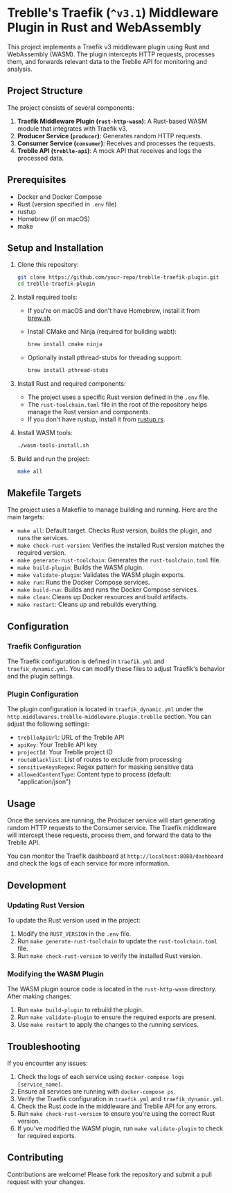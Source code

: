 # Treblle's Traefik (`^v3.1`) Middleware Plugin in Rust and WebAssembly

This project implements a Traefik v3 middleware plugin using Rust and WebAssembly (WASM). The plugin intercepts HTTP requests, processes them, and forwards relevant data to the Treblle API for monitoring and analysis.

## Project Structure

The project consists of several components:

1. **Traefik Middleware Plugin (`rust-http-wasm`)**: A Rust-based WASM module that integrates with Traefik v3.
2. **Producer Service (`producer`)**: Generates random HTTP requests.
3. **Consumer Service (`consumer`)**: Receives and processes the requests.
4. **Treblle API (`treblle-api`)**: A mock API that receives and logs the processed data.

## Prerequisites

- Docker and Docker Compose
- Rust (version specified in `.env` file)
- rustup
- Homebrew (if on macOS)
- make

## Setup and Installation

1. Clone this repository:

   ```sh
   git clone https://github.com/your-repo/treblle-traefik-plugin.git
   cd treblle-traefik-plugin
   ```

1. Install required tools:
   - If you're on macOS and don't have Homebrew, install it from [brew.sh](https://brew.sh/).
   - Install CMake and Ninja (required for building wabt):

     ```sh
     brew install cmake ninja
     ```

   - Optionally install pthread-stubs for threading support:

     ```sh
     brew install pthread-stubs
     ```

1. Install Rust and required components:
   - The project uses a specific Rust version defined in the `.env` file.
   - The `rust-toolchain.toml` file in the root of the repository helps manage the Rust version and components.
   - If you don't have rustup, install it from [rustup.rs](https://rustup.rs/).

1. Install WASM tools:

   ```sh
   ./wasm-tools-install.sh
   ```

1. Build and run the project:

   ```sh
   make all
   ```

## Makefile Targets

The project uses a Makefile to manage building and running. Here are the main targets:

- `make all`: Default target. Checks Rust version, builds the plugin, and runs the services.
- `make check-rust-version`: Verifies the installed Rust version matches the required version.
- `make generate-rust-toolchain`: Generates the `rust-toolchain.toml` file.
- `make build-plugin`: Builds the WASM plugin.
- `make validate-plugin`: Validates the WASM plugin exports.
- `make run`: Runs the Docker Compose services.
- `make build-run`: Builds and runs the Docker Compose services.
- `make clean`: Cleans up Docker resources and build artifacts.
- `make restart`: Cleans up and rebuilds everything.

## Configuration

### Traefik Configuration

The Traefik configuration is defined in `traefik.yml` and `traefik_dynamic.yml`. You can modify these files to adjust Traefik's behavior and the plugin settings.

### Plugin Configuration

The plugin configuration is located in `traefik_dynamic.yml` under the `http.middlewares.treblle-middleware.plugin.treblle` section. You can adjust the following settings:

- `treblleApiUrl`: URL of the Treblle API
- `apiKey`: Your Treblle API key
- `projectId`: Your Treblle project ID
- `routeBlacklist`: List of routes to exclude from processing
- `sensitiveKeysRegex`: Regex pattern for masking sensitive data
- `allowedContentType`: Content type to process (default: "application/json")

## Usage

Once the services are running, the Producer service will start generating random HTTP requests to the Consumer service. The Traefik middleware will intercept these requests, process them, and forward the data to the Treblle API.

You can monitor the Traefik dashboard at `http://localhost:8080/dashboard` and check the logs of each service for more information.

## Development

### Updating Rust Version

To update the Rust version used in the project:

1. Modify the `RUST_VERSION` in the `.env` file.
2. Run `make generate-rust-toolchain` to update the `rust-toolchain.toml` file.
3. Run `make check-rust-version` to verify the installed Rust version.

### Modifying the WASM Plugin

The WASM plugin source code is located in the `rust-http-wasm` directory. After making changes:

1. Run `make build-plugin` to rebuild the plugin.
2. Run `make validate-plugin` to ensure the required exports are present.
3. Use `make restart` to apply the changes to the running services.

## Troubleshooting

If you encounter any issues:

1. Check the logs of each service using `docker-compose logs [service_name]`.
2. Ensure all services are running with `docker-compose ps`.
3. Verify the Traefik configuration in `traefik.yml` and `traefik_dynamic.yml`.
4. Check the Rust code in the middleware and Treblle API for any errors.
5. Run `make check-rust-version` to ensure you're using the correct Rust version.
6. If you've modified the WASM plugin, run `make validate-plugin` to check for required exports.

## Contributing

Contributions are welcome! Please fork the repository and submit a pull request with your changes.
